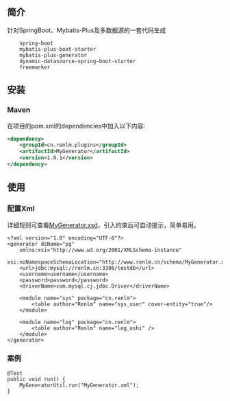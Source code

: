 ## 简介
针对SpringBoot、Mybatis-Plus及多数据源的一套代码生成
```
	spring-boot
	mybatis-plus-boot-starter
	mybatis-plus-generator
	dynamic-datasource-spring-boot-starter
	freemarker
```

## 安装
### Maven
在项目的pom.xml的dependencies中加入以下内容:

```xml
<dependency>
    <groupId>cn.renlm.plugins</groupId>
    <artifactId>MyGenerator</artifactId>
    <version>1.0.1</version>
</dependency>
```

## 使用
### 配置Xml
详细规则可查看[MyGenerator.xsd](http://www.renlm.cn/schema/MyGenerator.xsd)，引入约束后可自动提示，简单易用。

```
<?xml version="1.0" encoding="UTF-8"?>
<generator dsName="pg"
	xmlns:xsi="http://www.w3.org/2001/XMLSchema-instance"
	xsi:noNamespaceSchemaLocation="http://www.renlm.cn/schema/MyGenerator.xsd">
	<url>jdbc:mysql://renlm.cn:3306/testdb</url>
	<username>username</username>
	<password>password</password>
	<driverName>com.mysql.cj.jdbc.Driver</driverName>

	<module name="sys" package="cn.renlm">
		<table author="Renlm" name="sys_user" cover-entity="true"/>
	</module>

	<module name="log" package="cn.renlm">
		<table author="Renlm" name="log_oshi" />
	</module>
</generator>
```

### 案例

```
@Test
public void run() {
	MyGeneratorUtil.run("MyGenerator.xml");
}
```